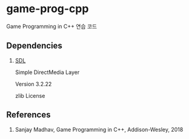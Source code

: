# game-prog-cpp

Game Programming in C++ 연습 코드


## Dependencies

1. [SDL](https://github.com/libsdl-org/SDL)

   Simple DirectMedia Layer

   Version 3.2.22

   zlib License


## References

1. Sanjay Madhav, Game Programming in C++, Addison-Wesley, 2018
